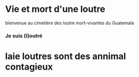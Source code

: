 # Vie et mort d'une loutre
bienvenue au cimetière des loutre mort-vivantes du Guatemala
### Je suis (l)outré
# laie loutres sont des annimal contagieux
